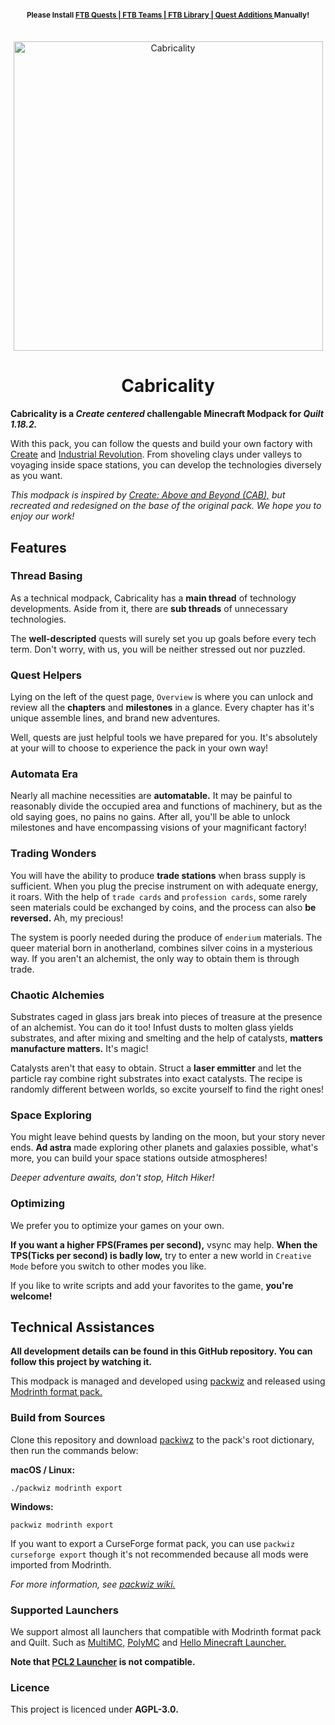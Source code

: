 
<h4 align="center"> <sup> Please Install <a href="https://www.curseforge.com/minecraft/mc-mods/ftb-quests-fabric"> FTB Quests | </a> <a href="https://www.curseforge.com/minecraft/mc-mods/ftb-teams-fabric">  FTB Teams | </a> <a href="https://www.curseforge.com/minecraft/mc-mods/ftb-library-fabric">  FTB Library | </a> <a href="https://www.curseforge.com/minecraft/mc-mods/quests-additions-fabric">  Quest Additions </a>  Manually! </sup> <br> </br> </h4>

<div align="center"> <img src="https://github.com/DM-Earth/Cabricality/blob/packwiz/1.18.2/quilt/dev/assets/cabricality_banner.png?raw=true" width = 495 alt="Cabricality"> </div>
<h1 align="center"> Cabricality </h1>

**Cabricality is a *Create centered* challengable Minecraft Modpack for *Quilt 1.18.2.***

With this pack, you can follow the quests and build your own factory with [Create](https://github.com/Fabricators-of-Create/Create) and [Industrial Revolution](https://github.com/GabrielOlvH/Industrial-Revolution). From shoveling clays under valleys to voyaging inside space stations, you can develop the technologies diversely as you want.

*This modpack is inspired by [Create: Above and Beyond (CAB),](https://github.com/simibubi/Above-and-Beyond) but recreated and redesigned on the base of the original pack. We hope you to enjoy our work!*

## Features

### Thread Basing

As a technical modpack, Cabricality has a **main thread** of technology developments. Aside from it, there are **sub threads** of unnecessary technologies.

The **well-descripted** quests will surely set you up goals before every tech term. Don't worry, with us, you will be neither stressed out nor puzzled.

### Quest Helpers

Lying on the left of the quest page, `Overview` is where you can unlock and review all the **chapters** and **milestones** in a glance. Every chapter has it's unique assemble lines, and brand new adventures.

Well, quests are just helpful tools we have prepared for you. It's absolutely at your will to choose to experience the pack in your own way!

### Automata Era

Nearly all machine necessities are **automatable.** It may be painful to reasonably divide the occupied area and functions of machinery, but as the old saying goes, no pains no gains. After all, you'll be able to unlock milestones and have encompassing visions of your magnificant factory!

### Trading Wonders

You will have the ability to produce **trade stations** when brass supply is sufficient. When you plug the precise instrument on with adequate energy, it roars. With the help of `trade cards` and `profession cards`, some rarely seen materials could be exchanged by coins, and the process can also **be reversed.** Ah, my precious!

The system is poorly needed during the produce of `enderium` materials. The queer material born in anotherland, combines silver coins in a mysterious way. If you aren't an alchemist, the only way to obtain them is through trade.

### Chaotic Alchemies

Substrates caged in glass jars break into pieces of treasure at the presence of an alchemist. You can do it too! Infust dusts to molten glass yields substrates, and after mixing and smelting and the help of catalysts, **matters manufacture matters.** It's magic!

Catalysts aren't that easy to obtain. Struct a **laser emmitter** and let the particle ray combine right substrates into exact catalysts. The recipe is randomly different between worlds, so excite yourself to find the right ones!

### Space Exploring

You might leave behind quests by landing on the moon, but your story never ends. **Ad astra** made exploring other planets and galaxies possible, what's more, you can build your space stations outside atmospheres!

*Deeper adventure awaits, don't stop, Hitch Hiker!*

### Optimizing

We prefer you to optimize your games on your own.

**If you want a higher FPS(Frames per second),** vsync may help. **When the TPS(Ticks per second) is badly low,** try to enter a new world in `Creative Mode` before you switch to other modes you like.

If you like to write scripts and add your favorites to the game, **you're welcome!**

## Technical Assistances

**All development details can be found in this GitHub repository. You can follow this project by watching it.**

This modpack is managed and developed using [packwiz](https://github.com/packwiz/packwiz) and released using [Modrinth format pack.](https://docs.modrinth.com/docs/modpacks/format_definition/)

### Build from Sources

Clone this repository and download [packiwz](https://github.com/packwiz/packwiz) to the pack's root dictionary, then run the commands below:



**macOS / Linux:**

```
./packwiz modrinth export
```

**Windows:**

```
packwiz modrinth export
```

If you want to export a CurseForge format pack, you can use `packwiz curseforge export` though it's not recommended because all mods were imported from Modrinth.

*For more information, see [packwiz wiki.](https://packwiz.infra.link/)*

### Supported Launchers

We support almost all launchers that compatible with Modrinth format pack and Quilt. Such as [MultiMC,](https://github.com/MultiMC/Launcher) [PolyMC](https://github.com/PolyMC/PolyMC) and [Hello Minecraft Launcher.](https://github.com/huanghongxun/HMCL)

**Note that [PCL2 Launcher](https://github.com/Hex-Dragon/PCL2) is not compatible.**

### Licence

This project is licenced under **AGPL-3.0.**
